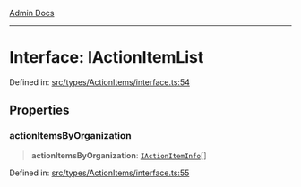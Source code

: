 [Admin Docs](/)

---

# Interface: IActionItemList

Defined in: [src/types/ActionItems/interface.ts:54](https://github.com/PalisadoesFoundation/talawa-admin/blob/main/src/types/ActionItems/interface.ts#L54)

## Properties

### actionItemsByOrganization

> **actionItemsByOrganization**: [`IActionItemInfo`](IActionItemInfo.md)[]

Defined in: [src/types/ActionItems/interface.ts:55](https://github.com/PalisadoesFoundation/talawa-admin/blob/main/src/types/ActionItems/interface.ts#L55)
